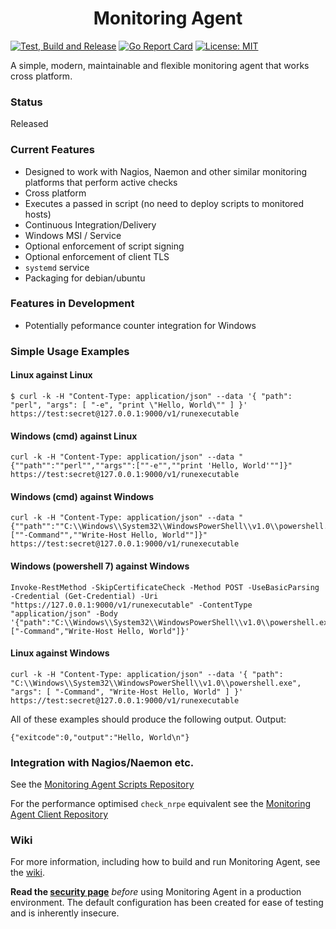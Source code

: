 <h1 align="center">Monitoring Agent</h1>

[![Test, Build and Release](https://github.com/infraweavers/monitoring-agent/actions/workflows/on-push.yml/badge.svg)](https://github.com/infraweavers/monitoring-agent/actions/workflows/on-push.yml)
[![Go Report Card](https://goreportcard.com/badge/github.com/infraweavers/monitoring-agent)](https://goreportcard.com/report/github.com/infraweavers/monitoring-agent)
[![License: MIT](https://img.shields.io/github/license/infraweavers/monitoring-agent)](https://mit-license.org/)

A simple, modern, maintainable and flexible monitoring agent that works cross platform.

### Status

Released

### Current Features

* Designed to work with Nagios, Naemon and other similar monitoring platforms that perform active checks
* Cross platform
* Executes a passed in script (no need to deploy scripts to monitored hosts)
* Continuous Integration/Delivery
* Windows MSI / Service
* Optional enforcement of script signing
* Optional enforcement of client TLS
* `systemd` service
* Packaging for debian/ubuntu

### Features in Development

* Potentially peformance counter integration for Windows

### Simple Usage Examples

#### Linux against Linux
```
$ curl -k -H "Content-Type: application/json" --data '{ "path": "perl", "args": [ "-e", "print \"Hello, World\"" ] }' https://test:secret@127.0.0.1:9000/v1/runexecutable
```

#### Windows (cmd) against Linux
```
curl -k -H "Content-Type: application/json" --data "{""path"":""perl"",""args"":[""-e"",""print 'Hello, World'""]}" https://test:secret@127.0.0.1:9000/v1/runexecutable
```

#### Windows (cmd) against Windows
```
curl -k -H "Content-Type: application/json" --data "{""path"":""C:\\Windows\\System32\\WindowsPowerShell\\v1.0\\powershell.exe"",""args"":[""-Command"",""Write-Host Hello, World""]}" https://test:secret@127.0.0.1:9000/v1/runexecutable
```

#### Windows (powershell 7) against Windows
```
Invoke-RestMethod -SkipCertificateCheck -Method POST -UseBasicParsing -Credential (Get-Credential) -Uri "https://127.0.0.1:9000/v1/runexecutable" -ContentType "application/json" -Body '{"path":"C:\\Windows\\System32\\WindowsPowerShell\\v1.0\\powershell.exe","args":["-Command","Write-Host Hello, World"]}'
```

#### Linux against Windows
```
curl -k -H "Content-Type: application/json" --data '{ "path": "C:\\Windows\\System32\\WindowsPowerShell\\v1.0\\powershell.exe", "args": [ "-Command", "Write-Host Hello, World" ] }' https://test:secret@127.0.0.1:9000/v1/runexecutable
```
All of these examples should produce the following output.
Output:
```
{"exitcode":0,"output":"Hello, World\n"}
```

### Integration with Nagios/Naemon etc.

See the [Monitoring Agent Scripts Repository](https://github.com/infraweavers/monitoring-agent-scripts)

For the performance optimised `check_nrpe` equivalent see the [Monitoring Agent Client Repository](https://github.com/infraweavers/monitoring-agent-client)

### Wiki

For more information, including how to build and run Monitoring Agent, see the [wiki](https://github.com/infraweavers/monitoring-agent/wiki#building).

**Read the [security page](https://github.com/infraweavers/monitoring-agent/wiki/Security)** *before* using Monitoring Agent in a production environment. The default configuration has been created for ease of testing and is inherently insecure.
